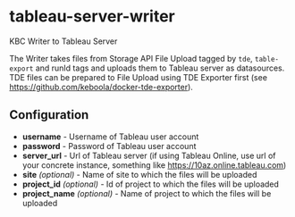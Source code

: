 # tableau-server-writer
KBC Writer to Tableau Server

The Writer takes files from Storage API File Upload tagged by `tde`, `table-export` and runId tags and uploads them
to Tableau server as datasources. TDE files can be prepared to File Upload using TDE Exporter first
(see https://github.com/keboola/docker-tde-exporter).

## Configuration

- **username** - Username of Tableau user account
- **password** - Password of Tableau user account
- **server_url** - Url of Tableau server (if using Tableau Online, use url of your concrete instance, something like https://10az.online.tableau.com)
- **site** *(optional)* - Name of site to which the files will be uploaded
- **project_id** *(optional)* - Id of project to which the files will be uploaded
- **project_name** *(optional)* - Name of project to which the files will be uploaded
